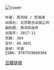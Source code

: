 ![cvoer](https://img3.doubanio.com/view/subject/s/public/s29615583.jpg)

    作者: 周鸿祎 / 范海涛
    出版社: 北京联合出版公司
    副标题: 周鸿祎自传
    出版年: 2017-11
    页数: 384
    定价: 49.80元
    装帧: 平装
    ISBN: 9787559609304

[豆瓣链接](https://book.douban.com/subject/27173866/)































































































